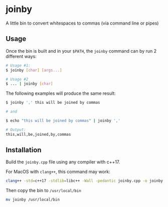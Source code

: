 # joinby
A little bin to convert whitespaces to commas (via command line or pipes)

## Usage

Once the bin is built and in your `$PATH`, the `joinby` command can by run 2 different ways:

```bash
# Usage #1:
$ joinby [char] [args...]

# Usage #2
$ ... | joinby [char]
```


The following examples will produce the same result:

```bash
$ joinby ',' this will be joined by commas

# and

$ echo "this will be joined by commas" | joinby ','

# Output:
this,will,be,joined,by,commas
```

## Installation

Build the `joinby.cpp` file using any compiler with c++17. 

For MacOS with `clang++`, this command may work:

```bash
clang++ -std=c++17 -stdlib=libc++ -Wall -pedantic joinby.cpp -o joinby
```

Then copy the bin to `/usr/local/bin`

```bash
mv joinby /usr/local/bin
```

